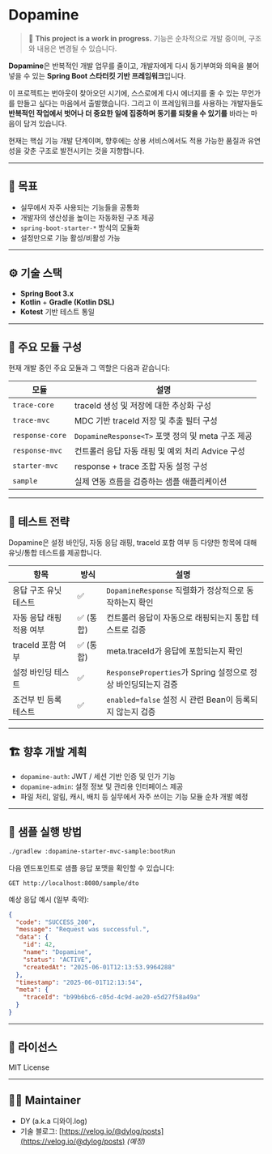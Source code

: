 # Dopamine

> 🚧 **This project is a work in progress.**
> 기능은 순차적으로 개발 중이며, 구조와 내용은 변경될 수 있습니다.

**Dopamine**은 반복적인 개발 업무를 줄이고, 개발자에게 다시 동기부여와 의욕을 불어넣을 수 있는 **Spring Boot 스타터킷 기반 프레임워크**입니다.

이 프로젝트는 번아웃이 찾아오던 시기에, 스스로에게 다시 에너지를 줄 수 있는 무언가를 만들고 싶다는 마음에서 출발했습니다. 그리고 이 프레임워크를 사용하는 개발자들도 **반복적인 작업에서 벗어나 더 중요한 일에 집중하며 동기를 되찾을 수 있기를** 바라는 마음이 담겨 있습니다.

현재는 핵심 기능 개발 단계이며, 향후에는 상용 서비스에서도 적용 가능한 품질과 유연성을 갖춘 구조로 발전시키는 것을 지향합니다.

---

## 🎯 목표

* 실무에서 자주 사용되는 기능들을 공통화
* 개발자의 생산성을 높이는 자동화된 구조 제공
* `spring-boot-starter-*` 방식의 모듈화
* 설정만으로 기능 활성/비활성 가능

---

## ⚙️ 기술 스택

* **Spring Boot 3.x**
* **Kotlin** + **Gradle (Kotlin DSL)**
* **Kotest** 기반 테스트 통일

---

## 🧩 주요 모듈 구성

현재 개발 중인 주요 모듈과 그 역할은 다음과 같습니다:

| 모듈              | 설명                                       |
| --------------- | ---------------------------------------- |
| `trace-core`    | traceId 생성 및 저장에 대한 추상화 구성               |
| `trace-mvc`     | MDC 기반 traceId 저장 및 추출 필터 구성             |
| `response-core` | `DopamineResponse<T>` 포맷 정의 및 meta 구조 제공 |
| `response-mvc`  | 컨트롤러 응답 자동 래핑 및 예외 처리 Advice 구성          |
| `starter-mvc`   | response + trace 조합 자동 설정 구성             |
| `sample`        | 실제 연동 흐름을 검증하는 샘플 애플리케이션                 |

---

## 🧪 테스트 전략

Dopamine은 설정 바인딩, 자동 응답 래핑, traceId 포함 여부 등 다양한 항목에 대해 유닛/통합 테스트를 제공합니다.

| 항목             | 방식     | 설명                                             |
| -------------- | ------ | ---------------------------------------------- |
| 응답 구조 유닛 테스트   | ✅      | `DopamineResponse` 직렬화가 정상적으로 동작하는지 확인         |
| 자동 응답 래핑 적용 여부 | ✅ (통합) | 컨트롤러 응답이 자동으로 래핑되는지 통합 테스트로 검증                 |
| traceId 포함 여부  | ✅ (통합) | meta.traceId가 응답에 포함되는지 확인                     |
| 설정 바인딩 테스트     | ✅      | `ResponseProperties`가 Spring 설정으로 정상 바인딩되는지 검증 |
| 조건부 빈 등록 테스트   | ✅      | `enabled=false` 설정 시 관련 Bean이 등록되지 않는지 검증      |

---

## 🏗️ 향후 개발 계획

* `dopamine-auth`: JWT / 세션 기반 인증 및 인가 기능
* `dopamine-admin`: 설정 정보 및 관리용 인터페이스 제공
* 파일 처리, 알림, 캐시, 배치 등 실무에서 자주 쓰이는 기능 모듈 순차 개발 예정

---

## 📂 샘플 실행 방법

```bash
./gradlew :dopamine-starter-mvc-sample:bootRun
```

다음 엔드포인트로 샘플 응답 포맷을 확인할 수 있습니다:

```
GET http://localhost:8080/sample/dto
```

예상 응답 예시 (일부 축약):

```json
{
  "code": "SUCCESS_200",
  "message": "Request was successful.",
  "data": {
    "id": 42,
    "name": "Dopamine",
    "status": "ACTIVE",
    "createdAt": "2025-06-01T12:13:53.9964288"
  },
  "timestamp": "2025-06-01T12:13:54",
  "meta": {
    "traceId": "b99b6bc6-c05d-4c9d-ae20-e5d27f58a49a"
  }
}
```

---

## 📜 라이선스

MIT License

---

## 🙋‍♂️ Maintainer

* DY (a.k.a 디와이.log)
* 기술 블로그: [https://velog.io/@dylog/posts](https://velog.io/@dylog/posts) *(예정)*
